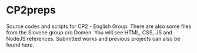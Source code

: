 # CP2preps
Source codes and scripts for CP2 - English Group. There are also some files from the Slovene group c/o Domen. 
You will see HTML, CSS, JS and NodeJS references. Submitted works and previous projects can also be found here. 
